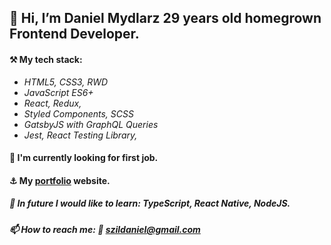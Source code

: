 ## 👋 Hi, I’m Daniel Mydlarz 29 years old homegrown Frontend Developer. ##
 #### ⚒️ My tech stack:  
 * _HTML5, CSS3, RWD_
 * _JavaScript ES6+_
 * _React, Redux,_
 * _Styled Components, SCSS_
 * _GatsbyJS with GraphQL Queries_
 * _Jest, React Testing Library,_
    
#### 👀 I'm currently looking for first job. 
#### ⚓ My  [portfolio]( https://danielmydlarz-oexe94qyh-szildaniel.vercel.app/) website.
##### 🌱 In future I would like to learn: TypeScript, React Native, NodeJS.  
##### 📫 How to reach me: 📝 szildaniel@gmail.com 
